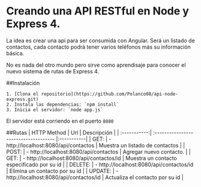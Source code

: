 # Creando una API RESTful en Node y Express 4.

La idea es crear una api para ser consumida con Angular. Será un listado de contactos, cada contacto podrá tener varios teléfonos más su información básica.

No es nada del otro mundo pero sirve como aprendisaje para conocer el nuevo sistema de rutas de Express 4.


##Instalación

	1. [Clona el repositorio](https://github.com/Polanco08/api-node-express.git)
	2. Instala las dependencias: `npm install`
	3. Inicia el servidor: `node app.js`

El servidor está corriendo en el puerto `8080`

##Rutas
| HTTP Method  | Url                                 | Descripción |
| :-----------:| :------------------------------------   |:-----------|
| GET:	       | - http://localhost:8080/api/contactos    | Muestra un listado de contactos |
| POST:	       | - http://localhost:8080/api/contactos    | Agregar nuevo contacto. |
| GET:	       | - http://localhost:8080/api/contactos/id | Muestra un contacto especificado por su id |
| DELETE:      | - http://localhost:8080/api/contactos/id | Elimina un contacto por su id |
| UPDATE:      | - http://localhost:8080/api/contactos/id | Actualiza el contacto por su id |
